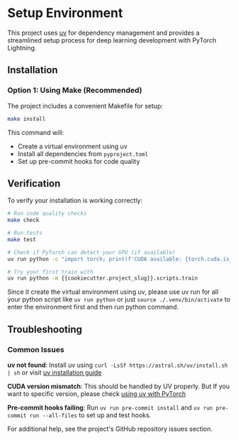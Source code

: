# Setup Environment

This project uses [uv](https://docs.astral.sh/uv/) for dependency management and provides a streamlined setup process for deep learning development with PyTorch Lightning.

## Installation

### Option 1: Using Make (Recommended)

The project includes a convenient Makefile for setup:

```bash
make install
```

This command will:
- Create a virtual environment using uv
- Install all dependencies from `pyproject.toml`
- Set up pre-commit hooks for code quality

## Verification

To verify your installation is working correctly:

```bash
# Run code quality checks
make check

# Run tests
make test

# Check if PyTorch can detect your GPU (if available)
uv run python -c "import torch; print(f'CUDA available: {torch.cuda.is_available()}')"

# Try your first train with
uv run python -m {{cookiecutter.project_slug}}.scripts.train
```

Since it create the virtual environment using uv, please use uv run for all your python script like `uv run python` or just `source ./.venv/bin/activate` to enter the environment first and then run python command. 

## Troubleshooting

### Common Issues

**uv not found**: Install uv using `curl -LsSf https://astral.sh/uv/install.sh | sh` or visit [uv installation guide](https://docs.astral.sh/uv/getting-started/installation/)

**CUDA version mismatch**: This should be handled by UV properly. But If you want to specific version, please check [using uv with PyTorch](https://docs.astral.sh/uv/guides/integration/pytorch/)

**Pre-commit hooks failing**: Run `uv run pre-commit install` and `uv run pre-commit run --all-files` to set up and test hooks.

For additional help, see the project's GitHub repository issues section.
